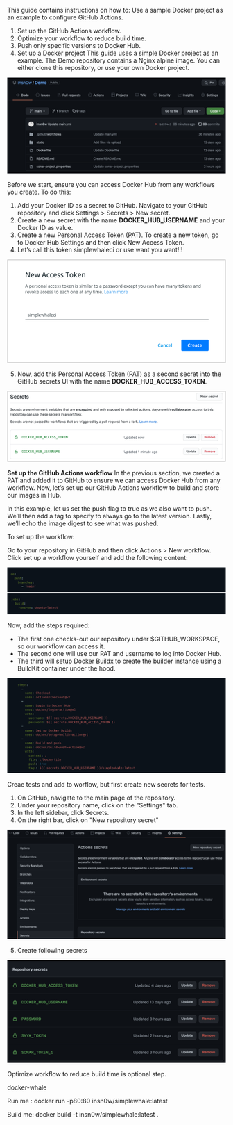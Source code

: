 This guide contains instructions on how to:
Use a sample Docker project as an example to configure GitHub Actions.

 1. Set up the GitHub Actions workflow.
 2. Optimize your workflow to reduce build time.
 3. Push only specific versions to Docker Hub.
 4. Set up a Docker project
This guide uses a simple Docker project as an example. The Demo repository contains a Nginx alpine image. You can either clone this repository, or use your own Docker project.

<img src="images/1.png" wight=200>

Before we start, ensure you can access Docker Hub from any workflows you create. 
To do this:
 1. Add your Docker ID as a secret to GitHub. Navigate to your GitHub repository and click Settings > Secrets > New secret.
 2. Create a new secret with the name **DOCKER_HUB_USERNAME** and your Docker ID as value.
 3. Create a new Personal Access Token (PAT). To create a new token, go to Docker Hub Settings and then click New Access Token.
 4. Let’s call this token simplewhaleci or use want you want!!!
       
  <img src="images/github-access-token.png">
  
  5. Now, add this Personal Access Token (PAT) as a second secret into the GitHub secrets UI with the name **DOCKER_HUB_ACCESS_TOKEN**.
 
  <img src="images/github-secrets.png">   
  
   **Set up the GitHub Actions workflow**
In the previous section, we created a PAT and added it to GitHub to ensure we can access Docker Hub from any workflow. Now, let’s set up our GitHub Actions workflow to build and store our images in Hub.

In this example, let us set the push flag to true as we also want to push. We’ll then add a tag to specify to always go to the latest version. Lastly, we’ll echo the image digest to see what was pushed.

To set up the workflow:

Go to your repository in GitHub and then click Actions > New workflow.
Click set up a workflow yourself and add the following content:      

   <img src="images/2.png">     
   
   <img src="images/3.png"> 
   
Now, add the steps required:

   - The first one checks-out our repository under $GITHUB_WORKSPACE, so our workflow can access it.
   - The second one will use our PAT and username to log into Docker Hub.
   - The third will setup Docker Buildx to create the builder instance using a BuildKit container under the hood.

   <img src="images/4.png">     

Creae tests and add to worflow, but first create new secrets for tests.

1. On GitHub, navigate to the main page of the repository.
2. Under your repository name, click on the "Settings" tab.
3. In the left sidebar, click Secrets.
4. On the right bar, click on "New repository secret" 

<img src="images/snyk_secret.png"> 

5. Create following secrets   

<img src="images/secrets.png" width="600"> 

Optimize workflow to reduce build time is optional step. 

docker-whale

Run me : docker run -p80:80 insn0w/simplewhale:latest

Build me: docker build -t insn0w/simplewhale:latest .
